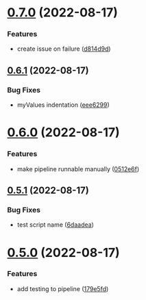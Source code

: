 # [0.7.0](https://github.com/emanueleborin/greetings-ci/compare/v0.6.1...v0.7.0) (2022-08-17)


### Features

* create issue on failure ([d814d9d](https://github.com/emanueleborin/greetings-ci/commit/d814d9d6c3011172a1577f8fb003a8521f484874))



## [0.6.1](https://github.com/emanueleborin/greetings-ci/compare/v0.6.0...v0.6.1) (2022-08-17)


### Bug Fixes

* myValues indentation ([eee6299](https://github.com/emanueleborin/greetings-ci/commit/eee6299065916b2eb5e4295ea86f883003445d48))



# [0.6.0](https://github.com/emanueleborin/greetings-ci/compare/v0.5.1...v0.6.0) (2022-08-17)


### Features

* make pipeline runnable manually ([0512e6f](https://github.com/emanueleborin/greetings-ci/commit/0512e6f9efcaaac0a079f793a4e9090d02da6936))



## [0.5.1](https://github.com/emanueleborin/greetings-ci/compare/v0.5.0...v0.5.1) (2022-08-17)


### Bug Fixes

* test script name ([6daadea](https://github.com/emanueleborin/greetings-ci/commit/6daadeac7a51e149347d1e72b1f9c34b02412780))



# [0.5.0](https://github.com/emanueleborin/greetings-ci/compare/v0.4.0...v0.5.0) (2022-08-17)


### Features

* add testing to pipeline ([179e5fd](https://github.com/emanueleborin/greetings-ci/commit/179e5fd7012586cf4b1a90d27e7b750b4f099464))



